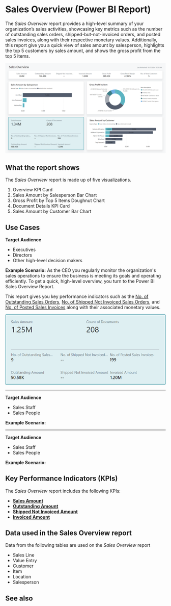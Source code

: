 # Sales Overview (Power BI Report)

The _Sales Overview_ report provides a high-level summary of your organization’s sales activities, showcasing key metrics such as the number of outstanding sales orders, shipped-but-not-invoiced orders, and posted sales invoices, along with their respective monetary values. Additionally, this report give you a quick view of sales amount by salesperson, highlights the top 5 customers by sales amount, and shows the gross profit from the top 5 items.

![Sales Overview screenshot](/business-central/media/sales/sales-overview.png "Sales Overview - Screenshot")

## What the report shows

The _Sales Overview_ report is made up of five visualizations.

1. Overview KPI Card
2. Sales Amount by Salesperson Bar Chart
3. Gross Profit by Top 5 Items Doughnut Chart
4. Document Details KPI Card
5. Sales Amount by Customer Bar Chart

## Use Cases
**Target Audience**
- Executives
- Directors
- Other high-level decision makers

**Example Scenario:** As the CEO you regularly monitor the organization's sales operations to ensure the business is meeting its goals and operating efficiently. To get a quick, high-level overview, you turn to the Power BI Sales Overview Report. 

This report gives you key performance indicators such as the [No. of Outstanding Sales Orders](#TODO), [No. of Shipped Not Invoiced Sales Orders](#TODO), and [No. of Posted Sales Invoices](#TODO) along with their associated monetary values. 

![Sales Overview KPIs screenshot](/business-central/media/sales/sales-overview-kpis.png "Sales Overview KPIs- Screenshot")


---
**Target Audience**

- Sales Staff
- Sales People

**Example Scenario:** 

---
**Target Audience**

- Sales Staff
- Sales People

**Example Scenario:** 



## Key Performance Indicators (KPIs)

The _Sales Overview_ report includes the following KPIs:

- [**Sales Amount**](#sales-kpi.md#sales-amount)
- [**Outstanding Amount**](#sales-kpi.md#outstanding-quantity)
- [**Shipped Not Invoiced Amount**](#sales-kpi.md#shipped-not-invoiced-amount)
- [**Invoiced Amount**](#sales-kpi.md#invoiced-amount)

## Data used in the Sales Overview report

Data from the following tables are used on the *Sales Overview* report
- Sales Line
- Value Entry
- Customer
- Item
- Location
- Salesperson

## See also
